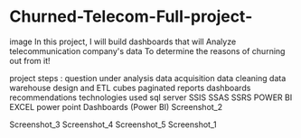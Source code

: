 # Churned-Telecom-Full-project-

image
In this project, I will build dashboards that will Analyze telecommunication company's data To determine the reasons of churning out from it!

project steps :
question under analysis
data acquisition
data cleaning
data warehouse design and ETL
cubes
paginated reports
dashboards
recommendations
technologies used
sql server
SSIS
SSAS
SSRS
POWER BI
EXCEL
power point
Dashboards (Power BI)
Screenshot_2

Screenshot_3 Screenshot_4 Screenshot_5 Screenshot_1


